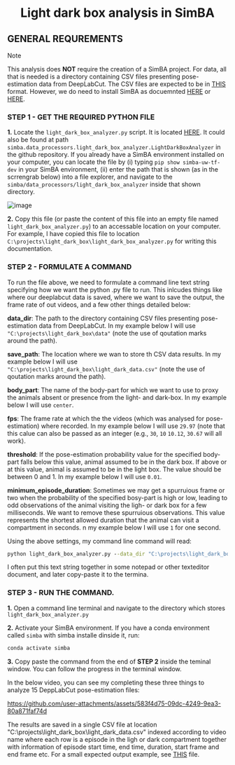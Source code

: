 # <p align="center"> Light dark box analysis in SimBA </p>


## GENERAL REQUREMENTS 

>[!NOTE]
>This analysis does **NOT** require the creation of a SimBA project. For data, all that is needed is a directory containing CSV files presenting pose-estimation data from DeepLabCut. The CSV files are expected to be in [THIS](https://github.com/sgoldenlab/simba/blob/master/misc/light_dark_box_expected_input.csv) format. However, we do need to install SimBA as docuemnted [HERE](https://github.com/sgoldenlab/simba/edit/master/docs/installation_new.md) or [HERE](https://simba-uw-tf-dev.readthedocs.io/en/latest/pip_installation.html).

### STEP 1 - GET THE REQUIRED PYTHON FILE

**1.** Locate the `light_dark_box_analyzer.py` script. It is located [HERE](https://github.com/sgoldenlab/simba/blob/master/simba/data_processors/light_dark_box_analyzer.py). It could also be found at path `simba.data_processors.light_dark_box_analyzer.LightDarkBoxAnalyzer` in the github repository. If you already have a SimBA environment installed on your computer, you can locate the file by (i) typing `pip show simba-uw-tf-dev` in your SimBA environment, (ii) enter the path that is shown (as in the scrrengrab below) into a file explorer, and navigate to the `simba/data_processors/light_dark_box_analyzer` inside that shown directory.

![image](https://github.com/user-attachments/assets/46304438-4eb6-4de0-8f5e-4c57b60e2a99)

**2.** Copy this file (or paste the content of this file into an empty file named `light_dark_box_analyzer.py`) to an accessable location on your computer. For example, I have copied this file to location `C:\projects\light_dark_box\light_dark_box_analyzer.py` for writing this documentation.  

### STEP 2 - FORMULATE A COMMAND

To run the file above, we need to formulate a command line text string specifying how we want the python .py file to run. This inlcudes things like where our deeplabcut data is saved, where we want to save the output, the frame rate of out videos, and a few other things detailed below:

**data_dir**: The path to the directory containing CSV files presenting pose-estimation data from DeepLabCut. In my example below I will use `"C:\projects\light_dark_box\data"` (note the use of qoutation marks around the path).

**save_path**: The location where we wan to store th CSV data results. In my example below I will use  `"C:\projects\light_dark_box\light_dark_data.csv"` (note the use of qoutation marks around the path).

**body_part**: The name of the body-part for which we want to use to proxy the animals absent or presence from the light- and dark-box. In my example below I will use `center`.

**fps**: The frame rate at which the the videos (which was analysed for pose-estimation) where recorded. In my example below I will use `29.97` (note that this calue can also be passed as an integer (e.g., `30`, `10` `10.12`, `30.67` will all work).

**threshold**: If the pose-estimation probability value for the specified body-part falls below this value, animal assumed to be in the dark box. If above or at this value, animal is assumed to be in the light box. The value should be between 0 and 1. In my example below I will use `0.01`.

**minimum_episode_duration**: Sometimes we may get a spurruious frame or two when the probability of the specified bosy-part is high or low, leading to odd observations of the animal visiting the ligh- or dark box for a few milliseconds. We want to remove these spurruious observations. This value represents the shortest allowed duration that the animal can visit a compartment in seconds. n my example below I will use `1` for one second. 

Using the above settings, my command line command will read:

```bat
python light_dark_box_analyzer.py --data_dir "C:\projects\light_dark_box\data" --save_path "C:\projects\light_dark_box\light_dark_data.csv" --body_part center --fps 29.97 --threshold 0.01 --minimum_episode_duration 1
```

I often put this text string together in some notepad or other texteditor document, and later copy-paste it to the termina. 

### STEP 3 - RUN THE COMMAND.

**1.** Open a command line terminal and navigate to the directory which stores `light_dark_box_analyzer.py`

**2.** Activate your SimBA environment. If you have a conda environment called `simba` with simba installe dinside it, run:

```bat
conda activate simba
```

**3.** Copy paste the command from the end of **STEP 2** inside the teminal window. You can follow the progress in the terminal window. 

In the below video, you can see my completing these three things to analyze 15 DeppLabCut pose-estimation files:


https://github.com/user-attachments/assets/583f4d75-09dc-4249-9ea3-80a871faf74d

The results are saved in a single CSV file at location "C:\projects\light_dark_box\light_dark_data.csv" indexed according to video name where each row is a episode in the ligh or dark compartment together with information of episode start time, end time, duration, start frame and end frame etc. For a small expected output example, see [THIS](https://github.com/sgoldenlab/simba/blob/master/misc/light_dark_data.csv) file.






















